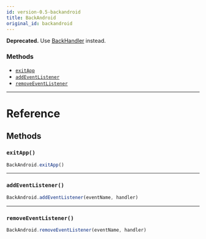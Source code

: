 ```yaml
---
id: version-0.5-backandroid
title: BackAndroid
original_id: backandroid
---
```


**Deprecated.** Use [BackHandler](backhandler.md) instead.


### Methods

- [`exitApp`](backandroid.md#exitapp)
- [`addEventListener`](backandroid.md#addeventlistener)
- [`removeEventListener`](backandroid.md#removeeventlistener)




---

# Reference

## Methods

### `exitApp()`

```javascript
BackAndroid.exitApp()
```



---

### `addEventListener()`

```javascript
BackAndroid.addEventListener(eventName, handler)
```



---

### `removeEventListener()`

```javascript
BackAndroid.removeEventListener(eventName, handler)
```



